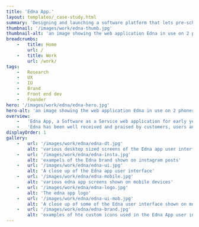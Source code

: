 ```yaml
---
title: 'Edna App.'
layout: templates/_case-study.html
summary: 'Designing and launching a software platform that lets pre-school practitioners focus on the job they love.'
thumbnail: '/images/work/edna-thumb.jpg'
thumbnail-alt: 'an image showing the web application Edna in use on 2 phones'
breadcrumbs:
    -   title: Home
        url: /
    -   title: Work
        url: /work/
tags:
    -   Research
    -   UX
    -   IU
    -   Brand
    -   Front end dev
    -   Founder
hero: '/images/work/edna/edna-hero.jpg'
hero-alt: 'an image showing the web application Edna in use on 2 phones'
overview:
    -   'Edna App, a Software as a Service web application for early years practitioners to manage children through the EYFS pre-school curriculum. I was responsible for every aspect of design including brand, marketing, visual, UI & UX and aspects of front end development in React & Styled Components.'
    -   'Edna has been well received and praised by customers, users and industry professionals for its simplicity and ease of use.'
displayOrder: 1
gallery:
    -   url: '/images/work/edna/edna-dt.jpg'
        alt: 'various desktop sized screens of the Edna app user interface'
    -   url: '/images/work/edna/edna-insta.jpg'
        alt: 'exampels of the Edna brand shown on instagram posts'
    -   url: '/images/work/edna/edna-ui.jpg'
        alt: 'A close up of the Edna app user interface'
    -   url: '/images/work/edna/edna-mobile.jpg'
        alt: 'various edna app screens shown on mobile devices'
    -   url: '/images/work/edna/edna-logo.jpg'
        alt: 'The edna app logo'
    -   url: '/images/work/edna/edna-ui-mob.jpg'
        alt: 'A close up of some of the Edna user interface shown on mobile devices'
    -   url: '/images/work/edna/edna-brand.jpg'
        alt: 'examples of hte custom icons used in the Edna App user interface and marketing site.'
---
```



